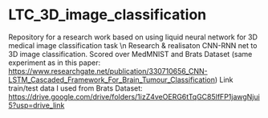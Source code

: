# LTC_3D_image_classification
Repository for a research work based on using liquid neural network for 3D medical image classification task \n
Research & realisaton CNN-RNN net to 3D image classification. 
Scored over MedMNIST and Brats Dataset (same experiment as in this paper: https://www.researchgate.net/publication/330710656_CNN-LSTM_Cascaded_Framework_For_Brain_Tumour_Classification)
Link train/test data I used from Brats Dataset: https://drive.google.com/drive/folders/1izZ4veOERG6tTqGC85lfFP1jawgNjui5?usp=drive_link
